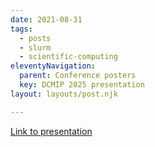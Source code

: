 ```yaml
---
date: 2021-08-31
tags:
  - posts
  - slurm
  - scientific-computing
eleventyNavigation:
  parent: Conference posters
  key: DCMIP 2025 presentation
layout: layouts/post.njk

---
```



[Link to presentation](https://docs.google.com/presentation/d/1Ex9588Ds8YtWmGsWBlJPNAJ4tccFxUoEn1VIrVeYj5o/edit?usp=sharing)